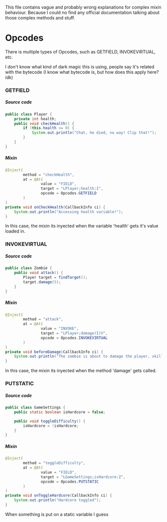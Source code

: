 This file contains vague and probably wrong explanations for complex mixin behaviour. Because I could no find any official documentation talking about those complex methods and stuff.

# Opcodes

There is multiple types of Opcodes, such as GETFIELD, INVOKEVIRTUAL, etc.

I don't know what kind of dark magic this is using, people say it's related with the bytecode (I know what bytecode is, but how does this apply here? idk)

### GETFIELD

##### Source code
```java
public class Player {
    private int health;
    public void checkHealth() {
        if (this.health <= 0) {
            System.out.println("Chat, he died, no way! Clip that!");
        }
    }
}
```

##### Mixin
```java
@Inject(
        method = "checkHealth",
        at = @At(
                value = "FIELD",
                target = "LPlayer;health:I",
                opcode = Opcodes.GETFIELD
        )
)
private void onCheckHealth(CallbackInfo ci) {
    System.out.println("Accessing health variable!");
}
```

In this case, the mixin its inyected when the variable 'health' gets it's value loaded in.

### INVOKEVIRTUAL

##### Source code
```java
public class Zombie {
    public void attack() {
        Player target = findTarget();
        target.damage(5);
    }
}
```

##### Mixin
```java
@Inject(
        method = "attack",
        at = @At(
                value = "INVOKE",
                target = "LPlayer;damage(I)V",
                opcode = Opcodes.INVOKEVIRTUAL
        )
)
private void beforeDamage(CallbackInfo ci) {
    System.out.println("The zombie is about to damage the player, skill issue");
}
```

In this case, the mixin its inyected when the method 'damage' gets called.

### PUTSTATIC

##### Source code
```java
public class GameSettings {
    public static boolean isHardcore = false;

    public void toggleDifficulty() {
        isHardcore = !isHardcore;
    }
}
```

##### Mixin
```java
@Inject(
        method = "toggleDifficulty",
        at = @At(
                value = "FIELD",
                target = "LGameSettings;isHardcore:Z",
                opcode = Opcodes.PUTSTATIC
        )
)
private void onToggleHardcore(CallbackInfo ci) {
    System.out.println("Hardcore toggled");
}
```

When something is put on a static variable I guess